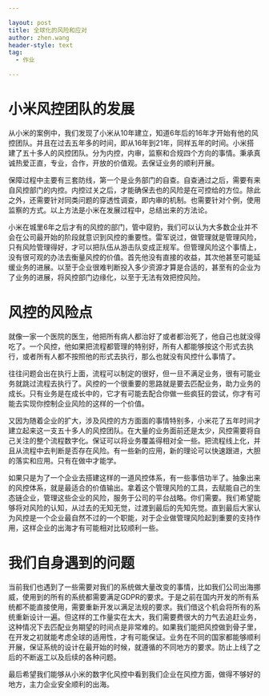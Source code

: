 ```yaml
---

layout: post
title: 全球化的风险和应对
author: zhen.wang
header-style: text
tag:
  - 作业

---
```


# 小米风控团队的发展

从小米的案例中，我们发现了小米从10年建立，知道6年后的16年才开始有他的风控团队。并且在过去五年多的时间，即从16年到21年，同样五年的时间。小米搭建了五十多人的风控团队。分为内控，内审，监察和合规四个方向的事情。秉承真诚热爱正直，专业，合作，开放的价值观。去保证业务的顺利开展。

保障过程中主要有三套防线，第一个是业务部门的自查。自查通过之后，需要有来自风控部门的内控。内控过关之后，才能确保去也的风险是在可控给的方位。除此之外，还需要针对同类问题的穿透性调查，即内审的机制。也需要针对个例，使用监察的方式。以上方法是小米在发展过程中，总结出来的方法论。

小米在城里6年之后才有的风控的部门，管中窥豹，我们可以认为大多数企业并不会在公司最开始的阶段就意识到风控的重要性。雷军说过，做管理就是管理风险，只有风险管理得好，才可以把队伍从游击队变成正规军。但管理风险这个事情上，没有很可观的办法去衡量风控的价值。首先他没有直接的收益，其次他甚至可能延缓业务的进展。以至于企业很难判断投入多少资源才算是合适的，甚至有的企业为了业务的进展，将风控部门边缘化，以至于无法有效把控风险。

# 风控的风险点

就像一家一个医院的医生，他把所有病人都治好了或者都治死了，他自己也就没得吃了。一个风控，他如果把流程都管理的特别好，所有人都能够按这个形式去执行，或者所有人都不按照他的形式去执行，那么也就没有风控什么事情了。

往往问题会出在执行上面，流程可以制定的很好，但一旦不满足业务，很有可能业务就跳过流程去执行了。风控的一个很重要的思路就是要去匹配业务，助力业务的成长。只有业务是在成长中的，它才有可能去配合你做一些疯狂的尝试，你才有可能去实现你控制企业风险的这样的一个价值。

又因为随着企业的扩大，涉及风控的方方面面的事情特别多，小米花了五年时间才建立起来这一支五十多人的风控团队。在大量的业务面前还是太少，风控需要将自己关注的整个流程数字化。保证可以将业务覆盖得相对全一些。把流程线上化，并且从流程中去判断是否存在风险。有一些新的应用，新的理论可以快速跟进，大胆的落实和应用。只有在做中才能学。

如果只是为了一个企业去搭建这样的一道风控体系，有一些事倍功半了。抽象出来的风控体系，就是最适合的价值输出。拿着这个管理风险的工具，去赋能自己的生态链企业，管理这些企业的风险，服务于公司的平台战略。你们需要。我们希望能够将对风险的认知，从过去的无知无觉，过渡到最后的先知先觉。直到最后大家认为风控是一个企业最自然不过的一个职能，对于企业做管理风险起到重要的支持作用，这样企业的出海才有可能相对比较顺利一些。

# 我们自身遇到的问题

当前我们也遇到了一些需要对我们的系统做大量改变的事情，比如我们公司出海挪威，使用到的所有的系统都需要满足GDPR的要求。于是之前在国内开发的所有系统都不能直接使用，需要重新开发以满足法规的要求。我们借这个机会将所有的系统重新设计一遍。但这样的工作量实在太大，我们需要费很大的力气去追赶业务，这种情况下去匹配业务期望的时间点是非常难的。如果我们能把风控做到骨子里，在开发之初就能考虑全球的适用性，才有可能保证。业务在不同的国家都能够顺利开展，保证系统的设计在最开始的时候，就遵循的不同地方的要求。防止上线了之后的不断返工以及后续的各种问题。

最后希望我们能够从小米的数字化风控中看到我们企业在风控方面，做得不够好的地方，主力企业安全顺利的出海。


 
